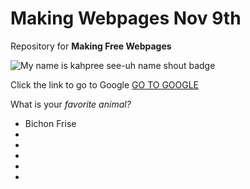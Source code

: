 # Making Webpages Nov 9th

Repository for **Making Free Webpages**

![My name is kahpree see-uh name shout badge](https://user-images.githubusercontent.com/103009026/202337766-a9ee95b7-3ed6-43e6-bef4-06ee523fc923.png)

<!--
![Man with lizard on shoulder](Daniel_Headshot_Library_Reduced.jpg)
-->

Click the link to go to Google [GO TO GOOGLE](https://www.google.ca)

What is your *favorite animal?*

- Bichon Frise
- 
- 
- 
- 
- 
